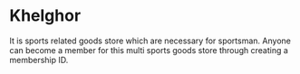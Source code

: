 # Khelghor
It is sports related goods store which are necessary for sportsman. Anyone can become a member for this multi sports goods store through creating a membership ID.
